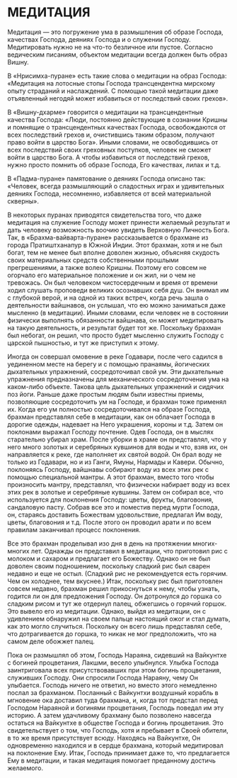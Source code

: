 # МЕДИТАЦИЯ

Медитация — это погружение ума в размышления об образе Господа, качествах Господа, деяниях Господа и о служении Господу. Медитировать нужно не на что-то безличное или пустое. Согласно ведическим писаниям, объектом медитации всегда должен быть образ Вишну.

В «Нрисимха-пуране» есть такие слова о медитации на образ Господа: «Медитация на лотосные стопы Господа трансцендентна мирскому опыту страданий и наслаждений. С помощью такой медитации даже отъявленный негодяй может избавиться от последствий своих грехов».

В «Вишну-дхарме» говорится о медитации на трансцендентные качества Господа: «Люди, постоянно действующие в сознании Кришны и помнящие о трансцендентных качествах Господа, освобождаются от всех последствий грехов и, очистившись таким образом, получают право войти в царство Бога». Иными словами, не освободившись от всех последствий своих греховных поступков, человек не сможет войти в царство Бога. А чтобы избавиться от последствий грехов, нужно просто помнить об образе Господа, Его качествах, лилах и т.д.

В «Падма-пуране» памятование о деяниях Господа описано так: «Человек, всегда размышляющий о сладостных играх и удивительных деяниях Господа, несомненно, избавляется от всей материальной скверны».

В некоторых пуранах приводятся свидетельства того, что даже медитация на служение Господу может принести желаемый результат и дать человеку возможность воочию увидеть Верховную Личность Бога. Так, в «Брахма-вайварта-пуране» рассказывается о брахмане из города Пратиштханапур в Южной Индии. Этот брахман, хотя и не был богат, тем не менее был вполне доволен жизнью, объясняя скудость своих материальных средств собственными прошлыми прегрешениями, а также волею Кришны. Поэтому его совсем не огорчало его материальное положение и он жил, ни о чем не тревожась. Он был человеком чистосердечным и время от времени ходил слушать проповеди великих осознавших себя душ. Он внимал им с глубокой верой, и на одной из таких встреч, когда речь зашла о деятельности вайшнавов, он услышал, что ею можно заниматься даже мысленно (в медитации). Иными словами, если человек не в состоянии физически выполнять обязанности вайшнава, он может медитировать на такую деятельность, и результат будет тот же. Поскольку брахман был небогат, он решил, что просто будет мысленно служить Господу с царской пышностью, и тут же приступил к этому.

Иногда он совершал омовение в реке Годавари, после чего садился в уединенном месте на берегу и с помощью пранаямы, йогических дыхательных упражнений, сосредоточивал свой ум. Эти дыхательные упражнения предназначены для механического сосредоточения ума на каком-либо объекте. Такова цель дыхательных упражнений и сидячих поз йоги. Раньше даже простым людям были известны приемы, позволяющие сосредоточить ум на Господе, и брахман тоже применял их. Когда его ум полностью сосредоточивался на образе Господа, брахман представлял себе в медитации, как он облачает Господа в дорогие одежды, надевает на Него украшения, короны и т.д. Затем он поклонами выражал Господу почтение. Одев Господа, он в мыслях старательно убирал храм. После уборки в храме он представлял, что у него много золотых и серебряных кувшинов для воды и что, взяв их, он направляется к реке, где наполняет их святой водой. Он брал воду не только из Годавари, но и из Ганги, Ямуны, Нармады и Кавери. Обычно, поклоняясь Господу, вайшнавы собирают воду из всех этих рек с помощью специальной мантры. А этот брахман, вместо того чтобы произносить мантру, представлял, что физически набирает воду из всех этих рек в золотые и серебряные кувшины. Затем он собирал все, что используется для поклонения Господу: цветы, фрукты, благовония, сандаловую пасту. Собрав все это и поместив перед мурти Господа, он, стараясь доставить Божествам удовольствие, предлагал Им воду, цветы, благовония и т.д. После этого он проводил арати и по всем правилам заканчивал процесс поклонения.

Все это брахман проделывал изо дня в день на протяжении многих-многих лет. Однажды он представил в медитации, что приготовил рис с молоком и сахаром и предлагает его Божеству. Однако он не был доволен своим подношением, поскольку сладкий рис был сварен недавно и еще не остыл. (Сладкий рис не рекомендуется есть горячим. Чем он холоднее, тем вкуснее.) Итак, поскольку рис был приготовлен совсем недавно, брахман решил прикоснуться к нему, чтобы узнать, годится ли он для предложения Господу. Он дотронулся до горшка со сладким рисом и тут же отдернул палец, обжегшись о горячий горшок. Это вывело его из медитации. Однако, выйдя из медитации, он с удивлением обнаружил на своем пальце настоящий ожог и стал думать, как это могло случиться. Поскольку он всего лишь представлял себе, что дотрагивается до горшка, то никак не мог предположить, что на самом деле обожжет палец.

Пока он размышлял об этом, Господь Нараяна, сидевший на Вайкунтхе с богиней процветания, Лакшми, весело улыбнулся. Улыбка Господа заинтриговала всех присутствовавших при этом богинь процветания, служивших Господу. Они спросили Господа Нараяну, чему Он улыбается. Господь ничего не ответил, но вместо этого немедленно послал за брахманом. Посланный с Вайкунтхи воздушный корабль в мгновение ока доставил туда брахмана, и, когда тот предстал перед Господом Нараяной и богинями процветания, Господь поведал им эту историю. А затем удачливому брахману было позволено навсегда остаться на Вайкунтхе в обществе Господа и богинь процветания. Это свидетельствует о том, что Господь, хотя и пребывает в Своей обители, в то же время присутствует всюду. Находясь на Вайкунтхе, Он одновременно находился и в сердце брахмана, который медитировал на поклонение Ему. Итак, Господь принимает даже то, что предлагается Ему в медитации, и такая медитация помогает преданному достичь желаемого.
